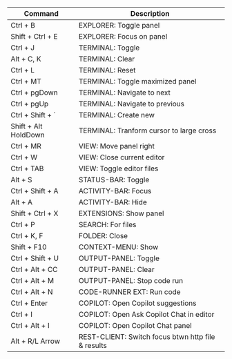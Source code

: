 | Command              | Description                                             |
|----------------------|---------------------------------------------------------|
| Ctrl + B             | EXPLORER: Toggle panel                                  |
| Shift + Ctrl + E     | EXPLORER: Focus on panel                                |
| Ctrl + J             | TERMINAL: Toggle                                        |
| Alt + C, K           | TERMINAL: Clear                                         |
| Ctrl + L             | TERMINAL: Reset                                         |
| Ctrl + MT            | TERMINAL: Toggle maximized panel                        |
| Ctrl + pgDown        | TERMINAL: Navigate to next                              |
| Ctrl + pgUp          | TERMINAL: Navigate to previous                          |
| Ctrl + Shift + `     | TERMINAL: Create new                                    |
| Shift + Alt HoldDown | TERMINAL: Tranform cursor to large cross                |
| Ctrl + MR            | VIEW: Move panel right                                  |
| Ctrl + W             | VIEW: Close current editor                              |
| Ctrl + TAB           | VIEW: Toggle editor files                               |
| Alt + S              | STATUS-BAR: Toggle                                      |
| Ctrl + Shift + A     | ACTIVITY-BAR: Focus                                     |
| Alt + A              | ACTIVITY-BAR: Hide                                      |
| Shift + Ctrl + X     | EXTENSIONS: Show panel                                  |
| Ctrl + P             | SEARCH: For files                                       |
| Ctrl + K, F          | FOLDER: Close                                           |
| Shift + F10          | CONTEXT-MENU: Show                                      |
| Ctrl + Shift + U     | OUTPUT-PANEL: Toggle                                    |
| Ctrl + Alt + CC      | OUTPUT-PANEL: Clear                                     |
| Ctrl + Alt + M       | OUTPUT-PANEL: Stop code run                             |
| Ctrl + Alt + N       | CODE-RUNNER EXT: Run code                               |
| Ctrl + Enter         | COPILOT: Open Copilot suggestions                       |
| Ctrl + I             | COPILOT: Open Ask Copilot Chat in editor                |
| Ctrl + Alt + I       | COPILOT: Open Copilot Chat panel|Ctrl+B :close          |
| Alt + R/L Arrow      | REST-CLIENT: Switch focus btwn http file & results      |
